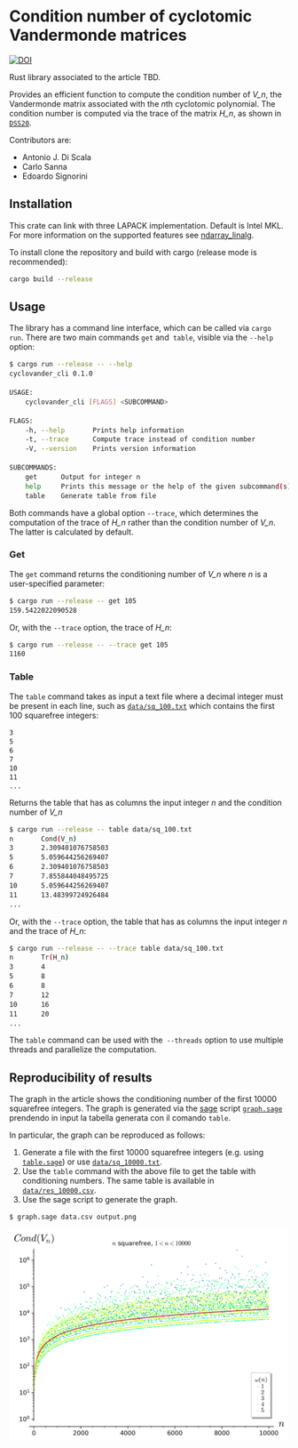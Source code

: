# Condition number of cyclotomic Vandermonde matrices

[![DOI](https://zenodo.org/badge/435289572.svg)](https://zenodo.org/badge/latestdoi/435289572)

Rust library associated to the article TBD.

Provides an efficient function to compute the condition number of *V_n*, the Vandermonde matrix associated with the *n*th cyclotomic polynomial.
The condition number is computed via the trace of the matrix *H_n*, as shown in [`DSS20`](https://doi.org/10.1515/jmc-2020-0009).

Contributors are:
- Antonio J. Di Scala
- Carlo Sanna
- Edoardo Signorini

## Installation

This crate can link with three LAPACK implementation. Default is Intel MKL. For more information on the supported features see [ndarray_linalg](https://github.com/rust-ndarray/ndarray-linalg).

To install clone the repository and build with cargo (release mode is recommended):

```sh
cargo build --release
```

## Usage

The library has a command line interface, which can be called via `cargo run`. There are two main commands `get` and` table`, visible via the `--help` option:

```sh
$ cargo run --release -- --help
cyclovander_cli 0.1.0

USAGE:
    cyclovander_cli [FLAGS] <SUBCOMMAND>

FLAGS:
    -h, --help       Prints help information
    -t, --trace      Compute trace instead of condition number
    -V, --version    Prints version information

SUBCOMMANDS:
    get      Output for integer n
    help     Prints this message or the help of the given subcommand(s)
    table    Generate table from file
```

Both commands have a global option `--trace`, which determines the computation of the trace of *H_n* rather than the condition number of *V_n*. The latter is calculated by default.

### Get

The `get` command returns the conditioning number of *V_n* where *n* is a user-specified parameter:

```sh
$ cargo run --release -- get 105
159.5422022090528
```

Or, with the `--trace` option, the trace of *H_n*:

```sh
$ cargo run --release -- --trace get 105
1160
```

### Table

The `table` command takes as input a text file where a decimal integer must be present in each line, such as [`data/sq_100.txt`](data/sq_100.txt) which contains the first 100 squarefree integers:

```
3
5
6
7
10
11
...
```

Returns the table that has as columns the input integer *n* and the condition number of *V_n*

```sh
$ cargo run --release -- table data/sq_100.txt
n       Cond(V_n)
3       2.309401076758503
5       5.059644256269407
6       2.309401076758503
7       7.855844048495725
10      5.059644256269407
11      13.48399724926484
...
```

Or, with the `--trace` option, the table that has as columns the input integer *n* and the trace of *H_n*:

```sh
$ cargo run --release -- --trace table data/sq_100.txt
n       Tr(H_n)
3       4
5       8
6       8
7       12
10      16
11      20
...
```

The `table` command can be used with the` --threads` option to use multiple threads and parallelize the computation.

## Reproducibility of results

The graph in the article shows the conditioning number of the first 10000 squarefree integers. The graph is generated via the [sage](https://www.sagemath.org/) script [`graph.sage`](scripts/graph.sage) prendendo in input la tabella generata con il comando `table`.

In particular, the graph can be reproduced as follows:

1. Generate a file with the first 10000 squarefree integers (e.g. using [`table.sage`](scripts/table.sage)) or use [`data/sq_10000.txt`](data/sq_10000.txt).
2. Use the `table` command with the above file to get the table with conditioning numbers. The same table is available in [`data/res_10000.csv`](data/res_10000.csv).
3. Use the sage script to generate the graph.

```sh
$ graph.sage data.csv output.png
```

![Condition number of the first 10000 squarefree integers](data/graph.png)